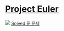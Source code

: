# <a href='https://projecteuler.net/about'>Project Euler</a>
<img src='https://projecteuler.net/profile/dongmin.png' />
<a href='https://github.com/happydm09/PS/tree/main/Project%20Euler'>Solved 푼 문제</a>

